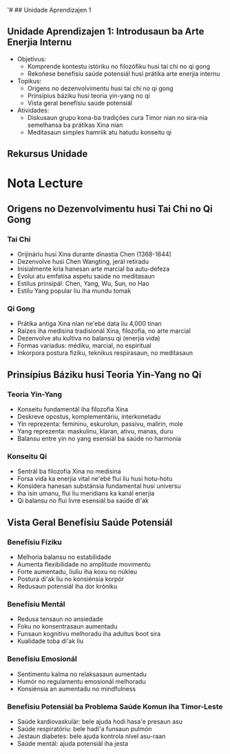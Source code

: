 '# ## Unidade Aprendizajen 1

## Unidade Aprendizajen 1: Introdusaun ba Arte Enerjia Internu
- Objetivus:
  * Komprende kontestu istóriku no filozófiku husi tai chi no qi gong
  * Rekoñese benefísiu saúde potensiál husi prátika arte enerjia internu
- Topikus:
  * Origens no dezenvolvimentu husi tai chi no qi gong
  * Prinsípius báziku husi teoria yin-yang no qi
  * Vista geral benefísiu saúde potensiál
- Atividades:
  * Diskusaun grupu kona-ba tradições cura Timor nian no sira-nia semelhansa ba prátikas Xina nian
  * Meditasaun simples hamriik atu hatudu konseitu qi

## Rekursus Unidade

# Nota Lecture

## Origens no Dezenvolvimentu husi Tai Chi no Qi Gong

### Tai Chi
- Orijináriu husi Xina durante dinastia Chen (1368-1644)
- Dezenvolve husi Chen Wangting, jerál retiradu
- Inisialmente kria hanesan arte marcial ba autu-defeza
- Evolui atu emfatisa aspetu saúde no meditasaun
- Estilus prinsipál: Chen, Yang, Wu, Sun, no Hao
- Estilu Yang popular liu iha mundu tomak

### Qi Gong
- Prátika antiga Xina nian ne'ebé data liu 4,000 tinan
- Raízes iha medisina tradisionál Xina, filozofia, no arte marcial
- Dezenvolve atu kultiva no balansu qi (enerjia vida)
- Formas variadus: médiku, marcial, no espiritual
- Inkorpora postura fiziku, teknikus respirasaun, no meditasaun

## Prinsípius Báziku husi Teoria Yin-Yang no Qi

### Teoria Yin-Yang
- Konseitu fundamentál iha filozofia Xina
- Deskreve opostus, komplementáriu, interkonetadu
- Yin reprezenta: femininu, eskurolun, passivu, malirin, mole
- Yang reprezenta: maskulinu, klaran, ativu, manas, duru
- Balansu entre yin no yang esensiál ba saúde no harmonia

### Konseitu Qi
- Sentrál ba filozofia Xina no medisina
- Forsa vida ka enerjia vital ne'ebé flui liu husi hotu-hotu
- Konsidera hanesan substánsia fundamental husi universu
- Iha isin umanu, flui liu meridians ka kanál enerjia
- Qi balansu no flui livre esensiál ba saúde di'ak

## Vista Geral Benefísiu Saúde Potensiál

### Benefísiu Fíziku
- Melhoria balansu no estabilidade
- Aumenta flexibilidade no amplitude movimentu
- Forte aumentadu, liuliu iha koxu no núkleu
- Postura di'ak liu no konsiénsia korpór
- Redusaun potensiál iha dor króniku

### Benefísiu Mentál
- Redusa tensaun no ansiedade
- Foku no konsentrasaun aumentadu
- Funsaun kognitivu melhoradu iha adultus boot sira
- Kualidade toba di'ak liu

### Benefísiu Emosionál
- Sentimentu kalma no relaksasaun aumentadu
- Humór no regulamentu emosionál melhoradu
- Konsiénsia an aumentadu no mindfulness

### Benefísiu Potensiál ba Problema Saúde Komun iha Timor-Leste
- Saúde kardiovaskulár: bele ajuda hodi hasa'e presaun asu
- Saúde respiratóriu: bele hadi'a funsaun pulmón
- Jestaun diabetes: bele ajuda kontrola nível asu-raan
- Saúde mentál: ajuda potensiál iha jesta